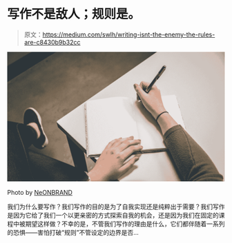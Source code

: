 # 写作不是敌人；规则是。

> 原文：<https://medium.com/swlh/writing-isnt-the-enemy-the-rules-are-c8430b9b32cc>

![](img/3dad88cf0c68688b80db38544ea99591.png)

Photo by [NeONBRAND](https://unsplash.com/@neonbrand?utm_source=medium&utm_medium=referral)

我们为什么要写作？我们写作的目的是为了自我实现还是纯粹出于需要？我们写作是因为它给了我们一个以更亲密的方式探索自我的机会，还是因为我们在固定的课程中被期望这样做？不幸的是，不管我们写作的理由是什么，它们都伴随着一系列的恐惧——害怕打破“规则”不管设定的边界是否…